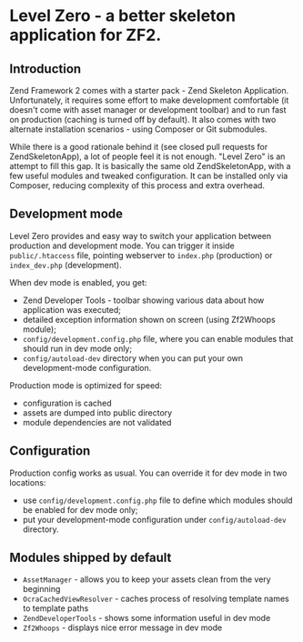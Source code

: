 Level Zero - a better skeleton application for ZF2.
===================================================

Introduction
------------

Zend Framework 2 comes with a starter pack - Zend Skeleton Application. Unfortunately, it requires some 
effort to make development comfortable (it doesn't come with asset manager or development toolbar) and to 
run fast on production (caching is turned off by default). It also comes with two alternate installation
scenarios - using Composer or Git submodules.

While there is a good rationale behind it (see closed pull requests for ZendSkeletonApp), a lot of people
feel it is not enough. "Level Zero" is an attempt to fill this gap. It is basically the same old ZendSkeletonApp,
with a few useful modules and tweaked configuration. It can be installed only via Composer, reducing complexity 
of this process and extra overhead.

Development mode
----------------

Level Zero provides and easy way to switch your application between production and development mode.
You can trigger it inside `public/.htaccess` file, pointing webserver to `index.php` (production)
or `index_dev.php` (development).

When dev mode is enabled, you get:
* Zend Developer Tools - toolbar showing various data about how application was executed;
* detailed exception information shown on screen (using Zf2Whoops module);
* `config/development.config.php` file, where you can enable modules that should run in dev mode only; 
* `config/autoload-dev` directory when you can put your own development-mode configuration.

Production mode is optimized for speed:
* configuration is cached
* assets are dumped into public directory
* module dependencies are not validated

Configuration
-------------

Production config works as usual. You can override it for dev mode in two locations:

* use `config/development.config.php` file to define which modules should be enabled for dev mode only;
* put your development-mode configuration under `config/autoload-dev` directory.

Modules shipped by default
--------------------------

* `AssetManager` - allows you to keep your assets clean from the very beginning
* `OcraCachedViewResolver` - caches process of resolving template names to template paths
* `ZendDeveloperTools` - shows some information useful in dev mode
* `Zf2Whoops` - displays nice error message in dev mode
